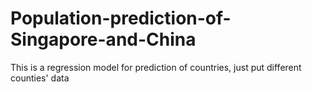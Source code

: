 # Population-prediction-of-Singapore-and-China
This is a regression model for prediction of countries, just put different counties' data
